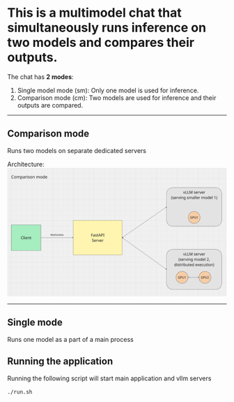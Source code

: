 # This is a multimodel chat that simultaneously runs inference on two models and compares their outputs.

The chat has **2 modes**:

1. Single model mode (sm): Only one model is used for inference.
2. Comparison mode (cm): Two models are used for inference and their outputs are compared.

---

## Comparison mode

Runs two models on separate dedicated servers

Architecture:
![cm mode architecture](assets/cm.png)

---

## Single mode

Runs one model as a part of a main process

## Running the application

Running the following script will start main application and vllm servers

```
./run.sh
```

